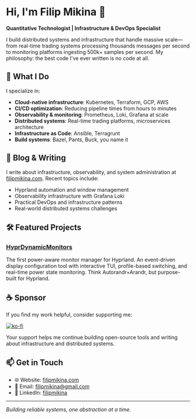 # Hi, I'm Filip Mikina 👋

**Quantitative Technologist | Infrastructure & DevOps Specialist**

I build distributed systems and infrastructure that handle massive scale—from real-time trading systems processing thousands messages per second to monitoring platforms ingesting 500k+ samples per second. My philosophy: the best code I've ever written is no code at all.

## 🚀 What I Do

I specialize in:
- **Cloud-native infrastructure**: Kubernetes, Terraform, GCP, AWS
- **CI/CD optimization**: Reducing pipeline times from hours to minutes
- **Observability & monitoring**: Prometheus, Loki, Grafana at scale
- **Distributed systems**: Real-time trading platforms, microservices architecture
- **Infrastructure as Code**: Ansible, Terragrunt
- **Build systems**: Bazel, Pants, Buck, you name it

## 📝 Blog & Writing

I write about infrastructure, observability, and system administration at [filipmikina.com](https://filipmikina.com). Recent topics include:
- Hyprland automation and window management
- Observability infrastructure with Grafana Loki
- Practical DevOps and infrastructure patterns
- Real-world distributed systems challenges

## 🛠️ Featured Projects

### [HyprDynamicMonitors](https://github.com/fiffeek/hyprdynamicmonitors)
The first power-aware monitor manager for Hyprland. An event-driven display configuration tool with interactive TUI, profile-based switching, and real-time power state monitoring. Think Autorandr+Arandr, but purpose-built for Hyprland.

## ☕ Sponsor

If you find my work helpful, consider supporting me:

[![ko-fi](https://ko-fi.com/img/githubbutton_sm.svg)](https://ko-fi.com/filipmikina)

Your support helps me continue building open-source tools and writing about infrastructure and distributed systems.

## 📫 Get in Touch

- 🌐 Website: [filipmikina.com](https://filipmikina.com)
- 📧 Email: filipmikina@gmail.com
- 💼 LinkedIn: [filipmikina](https://linkedin.com/in/filipmikina)

---

*Building reliable systems, one abstraction at a time.*
